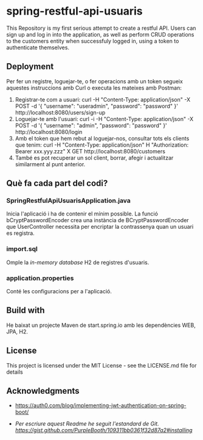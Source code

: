 # spring-restful-api-usuaris
This Repository is my first serious attempt to create a restful API. 
Users can sign up and log in into the application, as well as perform CRUD operations to the customers entity when successfuly logged in, using a token to authenticate themselves. 

## Deployment
Per fer un registre, loguejar-te, o fer operacions amb un token segueix aquestes instruccions amb Curl o executa les mateixes amb Postman: 
1. Registrar-te com a usuari:
curl -H "Content-Type: application/json" -X POST -d '{
    "username": "useradmin",
    "password": "password"
}' http://localhost:8080/users/sign-up
2. Loguejar-te amb l'usuari:
curl -i -H "Content-Type: application/json" -X POST -d '{
    "username": "admin",
    "password": "password"
}' http://localhost:8080/login
3. Amb el token que hem rebut al loguejar-nos, consultar tots els clients que tenim:
curl -H "Content-Type: application/json"
H "Authorization: Bearer xxx.yyy.zzz"
X GET http://localhost:8080/customers
4. També es pot recuperar un sol client, borrar, afegir i actualitzar similarment al punt anterior.

## Què fa cada part del codi?
### SpringRestfulApiUsuarisApplication.java
Inicia l'aplicació i ha de contenir el mínim possible. 
La funció bCryptPasswordEncoder crea una instància de BCryptPasswordEncoder que UserController necessita per encriptar la contrassenya quan un usuari es registra. 



### import.sql
Omple la _in-memory database_ H2 de registres d'usuaris. 

### application.properties
Conté les configuracions per a l'aplicació. 






## Build with
He baixat un projecte Maven de start.spring.io amb les dependències WEB, JPA, H2. 

## License
This project is licensed under the MIT License - see the LICENSE.md file for details

## Acknowledgments
- https://auth0.com/blog/implementing-jwt-authentication-on-spring-boot/

- _Per escriure aquest Readme he seguit l'estandard de Git._
_https://gist.github.com/PurpleBooth/109311bb0361f32d87a2#installing_
